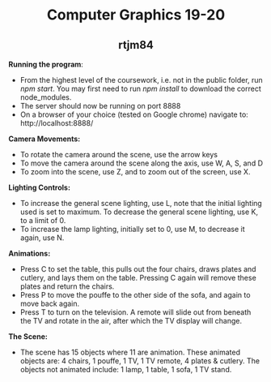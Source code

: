 <center>
    <h1>Computer Graphics 19-20 </h1>
    <h2>rtjm84</h2>
</center>

**Running the program**:
- From the highest level of the coursework, i.e. not in the public folder, run *npm start*. You may first need to run *npm install* to download the correct node_modules.
- The server should now be running on port 8888
- On a browser of your choice (tested on Google chrome) navigate to:
    http://localhost:8888/

**Camera Movements:**
- To rotate the camera around the scene, use the 
arrow keys
- To move the camera around the scene along the axis, use W, A, S, and D
- To zoom into the scene, use Z, and to zoom out of the screen, use X.

**Lighting Controls:**
- To increase the general scene lighting, use L, note that the initial lighting used is set to maximum. To decrease the general scene lighting, use K, to a limit of 0.
- To increase the lamp lighting, initially set to 0, use M, to decrease it again, use N.

**Animations:**
- Press C to set the table, this pulls out the four chairs, draws plates and cutlery, and lays them on the table. Pressing C again will remove these plates and return the chairs.
- Press P to move the pouffe to the other side of the sofa, and again to move back again.
- Press T to turn on the television. A remote will slide out from beneath the TV and rotate in the air, after which the TV display will change.

**The Scene:**
- The scene has 15 objects where 11 are animation. These animated objects are: 4 chairs, 1 pouffe, 1 TV, 1 TV remote, 4 plates & cutlery. The objects not animated include: 1 lamp, 1 table, 1 sofa, 1 TV stand. 